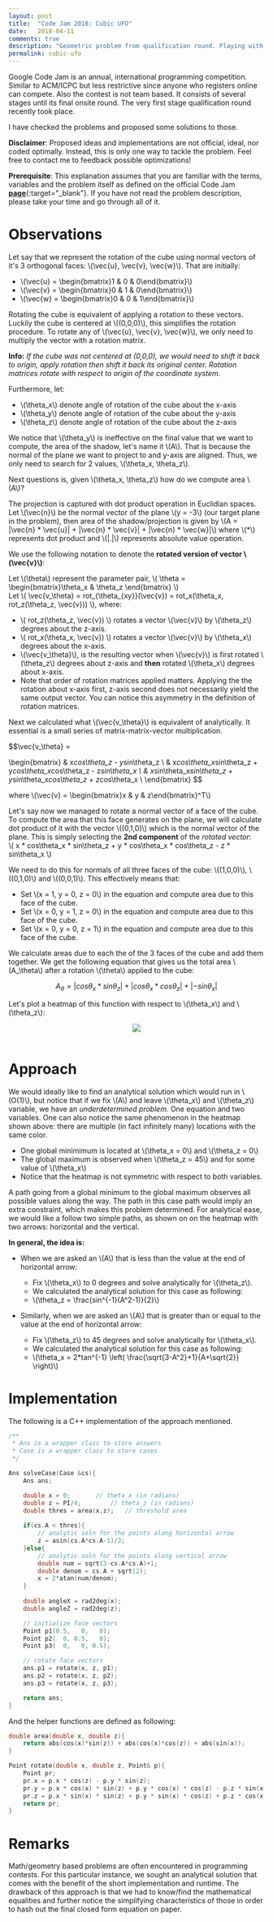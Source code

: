 ```yaml
---
layout: post
title:  "Code Jam 2018: Cubic UFO"
date:   2018-04-11
comments: true
description: "Geometric problem from qualification round. Playing with rotation matrices."
permalink: cubic-ufo
---
```


<p class="info">Google Code Jam is an annual, international programming competition. Similar to ACM/ICPC but less restrictive since anyone who registers online can compete. Also the contest is not team based. It consists of several stages until its final onsite round. The very first stage qualification round recently took place.</p>

I have checked the problems and proposed some solutions to those. 

**Disclaimer**: Proposed ideas and implementations are not official, ideal, nor coded optimally. Instead, this is only one way to tackle the problem. Feel free to contact me to feedback possible optimizations!

**Prerequisite**: This explanation assumes that you are familiar with the terms, variables and the problem itself as defined on the official Code Jam [**page**](https://codejam.withgoogle.com/2018/){:target="_blank"}. If you have not read the problem description, please take your time and go through all of it.

# Observations

Let say that we represent the rotation of the cube using normal vectors of it's 3 orthogonal faces: \\(\vec{u}, \vec{v}, \vec{w}\\). That are initially:

- \\(\vec{u} = \begin{bmatrix}1 & 0 & 0\end{bmatrix}\\)
- \\(\vec{v} = \begin{bmatrix}0 & 1 & 0\end{bmatrix}\\)
- \\(\vec{w} = \begin{bmatrix}0 & 0 & 1\end{bmatrix}\\)

Rotating the cube is equivalent of applying a rotation to these vectors. Luckily the cube is centered at \\((0,0,0)\\), this simplifies the rotation procedure. To rotate any of \\(\vec{u}, \vec{v}, \vec{w}\\), we only need to multiply the vector with a rotation matrix.

**Info:** *If the cube was not centered at (0,0,0), we would need to shift it back to origin, apply rotation then shift it back its original center. Rotation matrices rotate with respect to origin of the coordinate system.*

Furthermore, let:
- \\(\theta_x\\) denote angle of rotation of the cube about the x-axis
- \\(\theta_y\\) denote angle of rotation of the cube about the y-axis
- \\(\theta_z\\) denote angle of rotation of the cube about the z-axis

We notice that \\(\theta_y\\) is ineffective on the final value that we want to compute, the area of the shadow, let's name it \\(A\\). That is because the normal of the plane we want to project to and y-axis are aligned. Thus, we only need to search for 2 values, \\(\theta_x, \theta_z\\).

Next questions is, given \\(\theta_x, \theta_z\\) how do we compute area \\(A\\)?

The projection is captured with dot product operation in Euclidian spaces. Let \\(\vec{n}\\) be the normal vector of the plane \\(y = -3\\) (our target plane in the problem), then area of the shadow/projection is given by \\(A = \|\vec{n} * \vec{u}\| + \|\vec{n} * \vec{v}\| + \|\vec{n} * \vec{w}\|\\) where \\(\*\\) represents dot product and \\(\|.\|\\) represents absolute value operation.

We use the following notation to denote the **rotated version of vector \\(\vec{v}\\)**:

Let \\(\theta\\) represent the parameter pair, \\( \theta = \begin{bmatrix}\theta_x & \theta_z \end{bmatrix} \\)  
Let \\( \vec{v_\theta} = rot_{\theta_{xy}}(\vec{v}) = rot_x(\theta_x, rot_z(\theta_z, \vec{v})) \\), where:

- \\( rot_z(\theta_z, \vec{v}) \\) rotates a vector \\(\vec{v}\\) by \\(\theta_z\\) degrees about the z-axis.
- \\( rot_x(\theta_x, \vec{v}) \\) rotates a vector \\(\vec{v}\\) by \\(\theta_x\\) degrees about the x-axis.
- \\(\vec{v_\theta}\\), is the resulting vector when \\(\vec{v}\\) is first rotated \\(\theta_z\\) degrees about z-axis and **then** rotated \\(\theta_x\\) degrees about x-axis.
- Note that order of rotation matrices applied matters. Applying the the rotation about x-axis first, z-axis second does not necessarily yield the same output vector. You can notice this asymmetry in the definition of rotation matrices.

Next we calculated what \\(\vec{v_\theta}\\) is equivalent of analytically. It essential is a small series of matrix-matrix-vector multiplication.

$$\vec{v_\theta} = 

 \begin{bmatrix} & x*cos\theta_z - y*sin\theta_z \\ 
 				 & x*cos\theta_x*sin\theta_z + y*cos\theta_x*cos\theta_z - z*sin\theta_x \\
 				 & x*sin\theta_x*sin\theta_z + y*sin\theta_x*cos\theta_z + z*cos\theta_x \\
 \end{bmatrix}
$$

where \\(\vec{v} = \begin{bmatrix}x & y & z\end{bmatrix}^T\\)

Let's say now we managed to rotate a normal vector of a face of the cube. To compute the area that this face generates on the plane, we will calculate dot product of it with the vector \\((0,1,0)\\) which is the normal vector of the plane. This is simply selecting the **2nd component** of the *rotated vector:*  
\\( x * cos\theta_x * sin\theta_z + y * cos\theta_x * cos\theta_z - z * sin\theta_x \\)

We need to do this for normals of all three faces of the cube: \\((1,0,0)\\), \\((0,1,0)\\) and \\((0,0,1)\\). This effectively means that:
- Set \\(x = 1, y = 0, z = 0\\) in the equation and compute area due to this face of the cube.
- Set \\(x = 0, y = 1, z = 0\\) in the equation and compute area due to this face of the cube.
- Set \\(x = 0, y = 0, z = 1\\) in the equation and compute area due to this face of the cube.

We calculate areas due to each the of the 3 faces of the cube and add them together. We get the following equation that gives us the total area \\(A_\theta\\) after a rotation \\(\theta\\) applied to the cube:

$$A_\theta = |cos\theta_x*sin\theta_z| + |cos\theta_x*cos\theta_z| + |-sin\theta_x|$$

Let's plot a heatmap of this function with respect to \\(\theta_x\\) and \\(\theta_z\\):

<center><img src="/assets/cubic-ufo/cubic-ufo-heatmap.svg"></center>
<br>

# Approach

We would ideally like to find an analytical solution which would run in \\(O(1)\\), but notice that if we fix \\(A\\) and leave \\(\theta_x\\) and \\(\theta_z\\) variable, we have an *underdetermined problem*. One equation and two variables. One can also notice the same phenomenon in the heatmap shown above: there are multiple (in fact infinitely many) locations with the same color. 

- One global minimimum is located at \\(\theta_x = 0\\) and \\(\theta_z = 0\\)
- The global maximum is observed when \\(\theta_z = 45\\) and for some value of \\(\theta_x\\)
- Notice that the heatmap is not symmetric with respect to both variables.

A path going from a global minimum to the global maximum observes all possible values along the way. The path in this case path would imply an extra constraint, which makes this problem determined. For analytical ease, we would like a follow two simple paths, as shown on on the heatmap with two arrows: horizontal and the vertical.

**In general, the idea is:** 
- When we are asked an \\(A\\) that is less than the value at the end of horizontal arrow:
	- Fix \\(\theta_x\\) to 0 degrees and solve analytically for \\(\theta_z\\).
	- We calculated the analytical solution for this case as following:
	- \\(\theta_z = \frac{sin^{-1}(A^2-1)}{2}\\)

- Similarly, when we are asked an \\(A\\) that is greater than or equal to the value at the end of horizontal arrow:
	- Fix \\(\theta_z\\) to 45 degrees and solve analytically for \\(\theta_x\\).
	- We calculated the analytical solution for this case as following:
	- \\(\theta_x = 2*tan^{-1} \left( \frac{\sqrt{3-A^2}+1}{A+\sqrt{2}} \right)\\)


# Implementation

The following is a C++ implementation of the approach mentioned.


```cpp
/**
 * Ans is a wrapper class to store answers
 * Case is a wrapper class to store cases
 */

Ans solveCase(Case &cs){
    Ans ans;

    double x = 0;		// theta_x (in radians)
    double z = PI/4;		// theta_z (in radians)
    double thres = area(x,z);	// threshold area
    
    if(cs.A < thres){
    	// analytic soln for the points along horizontal arrow
        z = asin(cs.A*cs.A-1)/2; 
    }else{
    	// analytic soln for the points along vertical arrow
        double num = sqrt(3-cs.A*cs.A)+1;
        double denom = cs.A + sqrt(2);
        x = 2*atan(num/denom);
    }
    
    double angleX = rad2deg(x);
    double angleZ = rad2deg(z);    

    // initialize face vectors
    Point p1(0.5,   0,   0);
    Point p2(  0, 0.5,   0);
    Point p3(  0,   0, 0.5);

    // rotate face vectors
    ans.p1 = rotate(x, z, p1); 
    ans.p2 = rotate(x, z, p2);
    ans.p3 = rotate(x, z, p3);

    return ans;
}
```

And the helper functions are defined as following:

```cpp
double area(double x, double z){
    return abs(cos(x)*sin(z)) + abs(cos(x)*cos(z)) + abs(sin(x));
}

Point rotate(double x, double z, Point& p){
    Point pr;
    pr.x = p.x * cos(z) - p.y * sin(z);
    pr.y = p.x * cos(x) * sin(z) + p.y * cos(x) * cos(z) - p.z * sin(x);
    pr.z = p.x * sin(x) * sin(z) + p.y * sin(x) * cos(z) + p.z * cos(x);
    return pr;
}
```


# Remarks

Math/geometry based problems are often encountered in programming contests. For this particular instance, we sought an analytical solution that comes with the benefit of the short implementation and runtime. The drawback of this approach is that we had to know/find the mathematical equalities and further notice the simplifying characteristics of those in order to hash out the final closed form equation on paper.

